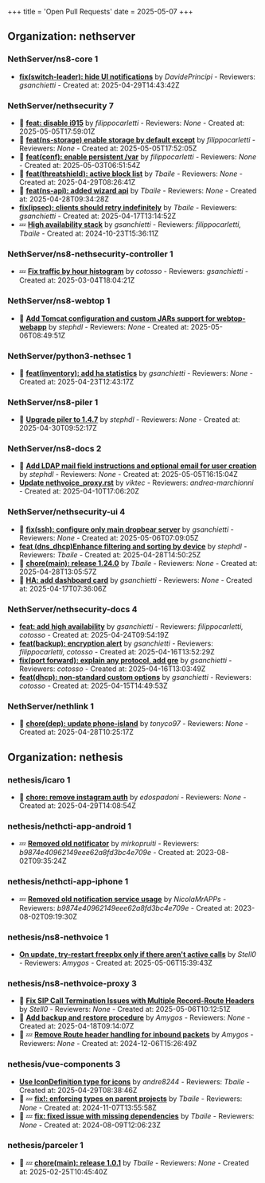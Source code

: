 +++
title = 'Open Pull Requests'
date = 2025-05-07
+++

## Organization: nethserver

### NethServer/ns8-core 1 

-   **[fix(switch-leader): hide UI notifications](https://github.com/NethServer/ns8-core/pull/872)** by *DavidePrincipi* - Reviewers: *gsanchietti* - Created at: 2025-04-29T14:43:42Z

### NethServer/nethsecurity 7 

- :eyes:  **[feat: disable i915](https://github.com/NethServer/nethsecurity/pull/1199)** by *filippocarletti* - Reviewers: *None* - Created at: 2025-05-05T17:59:01Z
- :eyes:  **[feat(ns-storage) enable storage by default except](https://github.com/NethServer/nethsecurity/pull/1198)** by *filippocarletti* - Reviewers: *None* - Created at: 2025-05-05T17:52:05Z
- :eyes:  **[feat(conf): enable persistent /var](https://github.com/NethServer/nethsecurity/pull/1194)** by *filippocarletti* - Reviewers: *None* - Created at: 2025-05-03T06:51:54Z
- :eyes:  **[feat(threatshield): active block list](https://github.com/NethServer/nethsecurity/pull/1190)** by *Tbaile* - Reviewers: *None* - Created at: 2025-04-29T08:26:41Z
- :eyes:  **[feat(ns-api): added wizard api](https://github.com/NethServer/nethsecurity/pull/1189)** by *Tbaile* - Reviewers: *None* - Created at: 2025-04-28T09:34:28Z
-   **[fix(ipsec): clients should retry indefinitely](https://github.com/NethServer/nethsecurity/pull/1182)** by *Tbaile* - Reviewers: *gsanchietti* - Created at: 2025-04-17T13:14:52Z
-  :zzz: **[High availability stack](https://github.com/NethServer/nethsecurity/pull/871)** by *gsanchietti* - Reviewers: *filippocarletti, Tbaile* - Created at: 2024-10-23T15:36:11Z

### NethServer/ns8-nethsecurity-controller 1 

-  :zzz: **[Fix traffic by hour histogram](https://github.com/NethServer/ns8-nethsecurity-controller/pull/78)** by *cotosso* - Reviewers: *gsanchietti* - Created at: 2025-03-04T18:04:21Z

### NethServer/ns8-webtop 1 

- :eyes:  **[Add Tomcat configuration and custom JARs support for webtop-webapp](https://github.com/NethServer/ns8-webtop/pull/118)** by *stephdl* - Reviewers: *None* - Created at: 2025-05-06T08:49:51Z

### NethServer/python3-nethsec 1 

- :eyes:  **[feat(inventory): add ha statistics](https://github.com/NethServer/python3-nethsec/pull/98)** by *gsanchietti* - Reviewers: *None* - Created at: 2025-04-23T12:43:17Z

### NethServer/ns8-piler 1 

- :eyes:  **[Upgrade piler to 1.4.7](https://github.com/NethServer/ns8-piler/pull/32)** by *stephdl* - Reviewers: *None* - Created at: 2025-04-30T09:52:17Z

### NethServer/ns8-docs 2 

- :eyes:  **[Add LDAP mail field instructions and optional email for user creation](https://github.com/NethServer/ns8-docs/pull/162)** by *stephdl* - Reviewers: *None* - Created at: 2025-05-05T16:15:04Z
-   **[Update nethvoice_proxy.rst](https://github.com/NethServer/ns8-docs/pull/157)** by *viktec* - Reviewers: *andrea-marchionni* - Created at: 2025-04-10T17:06:20Z

### NethServer/nethsecurity-ui 4 

- :eyes:  **[fix(ssh): configure only main dropbear server](https://github.com/NethServer/nethsecurity-ui/pull/541)** by *gsanchietti* - Reviewers: *None* - Created at: 2025-05-06T07:09:05Z
-   **[feat (dns_dhcp)Enhance filtering and sorting by device](https://github.com/NethServer/nethsecurity-ui/pull/537)** by *stephdl* - Reviewers: *Tbaile* - Created at: 2025-04-28T14:50:25Z
- :eyes:  **[chore(main): release 1.24.0](https://github.com/NethServer/nethsecurity-ui/pull/536)** by *Tbaile* - Reviewers: *None* - Created at: 2025-04-28T13:05:57Z
- :eyes:  **[HA: add dashboard card](https://github.com/NethServer/nethsecurity-ui/pull/533)** by *gsanchietti* - Reviewers: *None* - Created at: 2025-04-17T07:36:06Z

### NethServer/nethsecurity-docs 4 

-   **[feat: add high availability](https://github.com/NethServer/nethsecurity-docs/pull/163)** by *gsanchietti* - Reviewers: *filippocarletti, cotosso* - Created at: 2025-04-24T09:54:19Z
-   **[feat(backup): encryption alert](https://github.com/NethServer/nethsecurity-docs/pull/162)** by *gsanchietti* - Reviewers: *filippocarletti, cotosso* - Created at: 2025-04-16T13:52:29Z
-   **[fix(port forward): explain any protocol, add gre](https://github.com/NethServer/nethsecurity-docs/pull/161)** by *gsanchietti* - Reviewers: *cotosso* - Created at: 2025-04-16T13:03:49Z
-   **[feat(dhcp): non-standard custom options](https://github.com/NethServer/nethsecurity-docs/pull/160)** by *gsanchietti* - Reviewers: *cotosso* - Created at: 2025-04-15T14:49:53Z

### NethServer/nethlink 1 

- :eyes:  **[chore(dep): update phone-island](https://github.com/NethServer/nethlink/pull/62)** by *tonyco97* - Reviewers: *None* - Created at: 2025-04-28T10:25:17Z

## Organization: nethesis

### nethesis/icaro 1 

- :eyes:  **[chore: remove instagram auth](https://github.com/nethesis/icaro/pull/198)** by *edospadoni* - Reviewers: *None* - Created at: 2025-04-29T14:08:54Z

### nethesis/nethcti-app-android 1 

-  :zzz: **[Removed old notificator](https://github.com/nethesis/nethcti-app-android/pull/30)** by *mirkopruiti* - Reviewers: *b9874e40962149eee62a8fd3bc4e709e* - Created at: 2023-08-02T09:35:24Z

### nethesis/nethcti-app-iphone 1 

-  :zzz: **[Removed old notification service usage](https://github.com/nethesis/nethcti-app-iphone/pull/37)** by *NicolaMrAPPs* - Reviewers: *b9874e40962149eee62a8fd3bc4e709e* - Created at: 2023-08-02T09:19:30Z

### nethesis/ns8-nethvoice 1 

-   **[On update, try-restart freepbx only if there aren't active calls](https://github.com/nethesis/ns8-nethvoice/pull/442)** by *Stell0* - Reviewers: *Amygos* - Created at: 2025-05-06T15:39:43Z

### nethesis/ns8-nethvoice-proxy 3 

- :eyes:  **[Fix SIP Call Termination Issues with Multiple Record-Route Headers](https://github.com/nethesis/ns8-nethvoice-proxy/pull/63)** by *Stell0* - Reviewers: *None* - Created at: 2025-05-06T10:12:51Z
- :eyes:  **[Add backup and restore procedure](https://github.com/nethesis/ns8-nethvoice-proxy/pull/62)** by *Amygos* - Reviewers: *None* - Created at: 2025-04-18T09:14:07Z
- :eyes: :zzz: **[Remove Route header handling for inbound packets](https://github.com/nethesis/ns8-nethvoice-proxy/pull/49)** by *Amygos* - Reviewers: *None* - Created at: 2024-12-06T15:26:49Z

### nethesis/vue-components 3 

-   **[Use IconDefinition type for icons](https://github.com/nethesis/vue-components/pull/84)** by *andre8244* - Reviewers: *Tbaile* - Created at: 2025-04-29T08:38:46Z
- :eyes: :zzz: **[fix!: enforcing types on parent projects](https://github.com/nethesis/vue-components/pull/81)** by *Tbaile* - Reviewers: *None* - Created at: 2024-11-07T13:55:58Z
- :eyes: :zzz: **[fix: fixed issue with missing dependencies](https://github.com/nethesis/vue-components/pull/70)** by *Tbaile* - Reviewers: *None* - Created at: 2024-08-09T12:06:23Z

### nethesis/parceler 1 

- :eyes: :zzz: **[chore(main): release 1.0.1](https://github.com/nethesis/parceler/pull/21)** by *Tbaile* - Reviewers: *None* - Created at: 2025-02-25T10:45:40Z


